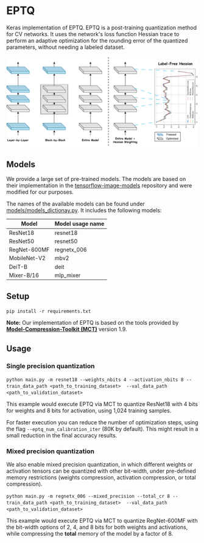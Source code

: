 # EPTQ
Keras implementation of EPTQ.
EPTQ is a post-training quantization method for CV networks.
It uses the network's loss function Hessian trace to perform an adaptive optimization for the rounding error of the 
quantized parameters, without needing a labeled dataset.

<p align="center">
  <img src="images/EPTQ.svg" width="800">
</p>

## Models

We provide a large set of pre-trained models. 
The models are based on their implementation in the 
[tensorflow-image-models](https://github.com/martinsbruveris/tensorflow-image-models) repository and were 
modified for our purposes.

The names of the available models can be found under [models/models_dictionay.py](./models/models_dictionay.py).
It includes the following models:

| Model        | Model usage name |
|--------------|------------------|
| ResNet18     | resnet18         |
| ResNet50     | resnet50         |
| RegNet-600MF | regnetx_006      |
| MobileNet-V2 | mbv2             |
| DeiT-B       | deit             |
| Mixer-B/16   | mlp_mixer        |

## Setup

`pip install -r requirements.txt`

**Note:** Our implementation of EPTQ is based on the tools provided by 
[**Model-Compression-Toolkit (MCT)**](https://github.com/sony/model_optimization) version 1.9.

## Usage

### Single precision quantization
`python main.py -m resnet18 --weights_nbits 4 --activation_nbits 8 --train_data_path <path_to_training_dataset> 
--val_data_path <path_to_validation_dataset>`

This example would execute EPTQ via MCT to quantize ResNet18 with 4 bits for weights and 8 bits for activation, 
using 1,024 training samples.

For faster execution you can reduce the number of optimization steps, using the flag 
`--eptq_num_calibration_iter` (80K by default). This might result in a small reduction in the final accuracy results.

### Mixed precision quantization
We also enable mixed precision quantization, in which different weights or activation tensors can be quantized 
with other bit-width, under pre-defined memory restrictions 
(weights compression, activation compression, or total compression).

`python main.py -m regnetx_006 --mixed_precision --total_cr 8 --train_data_path <path_to_training_dataset> 
--val_data_path <path_to_validation_dataset>`

This example would execute EPTQ via MCT to quantize RegNet-600MF with the bit-width options of 2, 4, and 8 bits for 
both weights and activations, while compressing the **total** memory of the model by a factor of 8.

